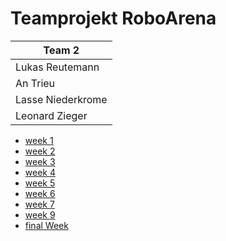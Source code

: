 # Teamprojekt RoboArena

| Team 2 |
| ----------------- |
| Lukas Reutemann   | 
| An Trieu          | 
| Lasse Niederkrome |
| Leonard Zieger    |

* [week 1](week1/index.md)
* [week 2](week2/index.md)
* [week 3](week3/index.md)
* [week 4](week4/index.md)
* [week 5](week5/index.md)
* [week 6](week6/index.md)
* [week 7](week7/index.md)
* [week 9](week9/index.md)
* [final Week](finalWeek/index.md)
